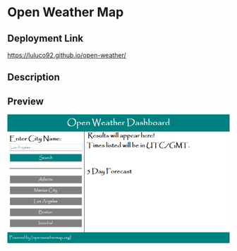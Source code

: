 # Open Weather Map
## Deployment Link
https://luluco92.github.io/open-weather/

## Description


## Preview
![Preview](assets/picture.PNG)
